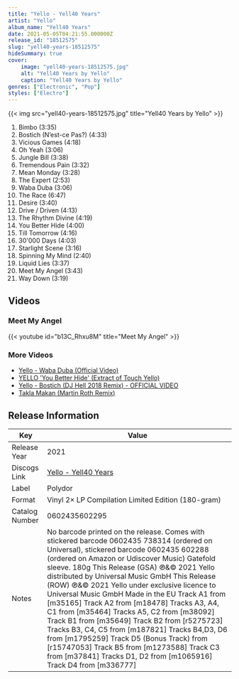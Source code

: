 ```yaml
---
title: "Yello - Yell40 Years"
artist: "Yello"
album_name: "Yell40 Years"
date: 2021-05-05T04:21:55.000000Z
release_id: "18512575"
slug: "yell40-years-18512575"
hideSummary: true
cover:
    image: "yell40-years-18512575.jpg"
    alt: "Yell40 Years by Yello"
    caption: "Yell40 Years by Yello"
genres: ["Electronic", "Pop"]
styles: ["Electro"]
---
```


{{< img src="yell40-years-18512575.jpg" title="Yell40 Years by Yello" >}}

<!-- section break -->

1. Bimbo  (3:35)
2. Bostich (N’est-ce Pas?)  (4:33)
3. Vicious Games  (4:18)
4. Oh Yeah   (3:06)
5. Jungle Bill  (3:38)
6. Tremendous Pain  (3:32)
7. Mean Monday  (3:28)
8. The Expert  (2:53)
9. Waba Duba  (3:06)
10. The Race (6:47)
11. Desire  (3:40)
12. Drive / Driven  (4:13)
13. The Rhythm Divine  (4:19)
14. You Better Hide  (4:00)
15. Till Tomorrow (4:16)
16. 30'000 Days  (4:03)
17. Starlight Scene (3:16)
18. Spinning My Mind (2:40)
19. Liquid Lies (3:37)
20. Meet My Angel (3:43)
21. Way Down (3:19)

<!-- section break -->




## Videos
### Meet My Angel
{{< youtube id="b13C_Rhxu8M" title="Meet My Angel" >}}<br>

### More Videos

- [Yello - Waba Duba (Official Video)](https://www.youtube.com/watch?v=nN9DaTXV0b0)
- [YELLO 'You Better Hide' (Extract of Touch Yello)](https://www.youtube.com/watch?v=LZFKmePcasA)
- [Yello - Bostich (DJ Hell 2018 Remix) - OFFICIAL VIDEO](https://www.youtube.com/watch?v=WdXvnRI8gJE)
- [Takla Makan (Martin Roth Remix)](https://www.youtube.com/watch?v=LT5ftB3lMw8)


## Release Information
|  Key           | Value                                                |
| ---------------| ---------------------------------------------------- |
| Release Year   | 2021                                   |
| Discogs Link   | [Yello - Yell40 Years](https://www.discogs.com/release/18512575-Yello-Yell40-Years) |
| Label          | Polydor |
| Format         | Vinyl 2× LP Compilation Limited Edition (180-gram) |
| Catalog Number | 0602435602295 |
| Notes | No barcode printed on the release.  Comes with stickered barcode 0602435 738314 (ordered on Universal), stickered barcode 0602435 602288 (ordered on Amazon or Udiscover Music)  Gatefold sleeve.  180g  This Release (GSA) ℗&© 2021 Yello distributed by Universal Music GmbH This Release (ROW) ℗&© 2021 Yello under exclusive licence to Universal Music GmbH Made in the EU  Track A1 from [m35165] Track A2 from [m18478] Tracks A3, A4, C1 from [m35464] Tracks A5, C2 from [m38092] Track B1 from [m35649] Track B2 from [r5275723] Tracks B3, C4, C5 from [m187821] Tracks B4,D3, D6 from [m1795259] Track D5 (Bonus Track) from [r15747053] Track B5 from [m1273588] Track C3 from [m37841] Tracks D1, D2 from [m1065916] Track D4 from [m336777] |